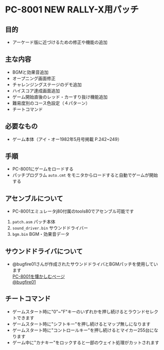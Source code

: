 # PC-8001 NEW RALLY-X用パッチ

## 目的
* アーケード版に近づけるための修正や機能の追加

## 主な内容
* BGMと効果音追加
* オープニング画面修正  
* チャレンジングステージのデモ追加  
* ハイスコア達成画面追加  
* ゲーム開始直後のレッド・カーすり抜け機能追加  
* 難易度別のコース色設定（４パターン）  
* チートコマンド

## 必要なもの
* ゲーム本体（アイ・オー1982年5月号掲載 P.242~249）  

## 手順
* PC-8001にゲームをロードする  
* パッチプログラム `auto.cmt` をモニタからロードすると自動でゲームが開始する

## アセンブルについて
* PC-8001エミュレータj80付属のtools80でアセンブル可能です  
 1.  `patch.asm` パッチ本体
 2.  `sound_driver.bin` サウンドドライバー
 3.  `bgm.bin` BGM・効果音データ

## サウンドドライバについて
* @bugfire01さんが作成されたサウンドドライバとBGMパッチを使用しています  
  [PC-8001を懐かしむページ](https://bugfire2009.ojaru.jp/bgm.html)  
  [@bugfire01](https://twitter.com/bugfire01)  

## チートコマンド
* ゲームスタート時に"0"~"F"キーのいずれかを押し続けるとラウンドセレクトできます 
* ゲームスタート時に"シフトキー"を押し続けるとマップ無しになります
* ゲームスタート時に"コントロールキー"を押し続けるとマイカー255台になります
* ゲーム中に"カナキー"をロックすると一部のウェイト処理がカットされます

